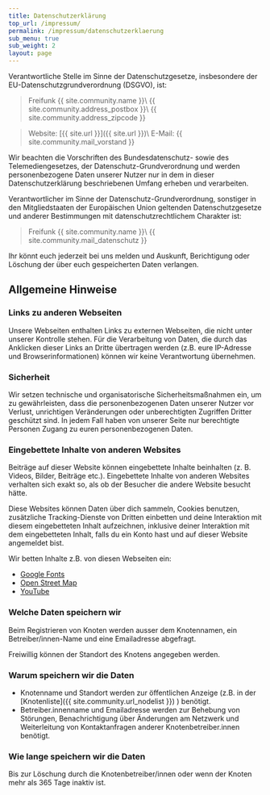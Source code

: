 ```yaml
---
title: Datenschutzerklärung
top_url: /impressum/
permalink: /impressum/datenschutzerklaerung
sub_menu: true
sub_weight: 2
layout: page
---
```


Verantwortliche Stelle im Sinne der Datenschutzgesetze, insbesondere der EU-Datenschutzgrundverordnung (DSGVO), ist:

> Freifunk {{ site.community.name }}\\
> {{ site.community.address_postbox }}\\
> {{ site.community.address_zipcode }}

> Website: [{{ site.url }}]({{ site.url }})\\
> E-Mail: {{ site.community.mail_vorstand }}

Wir beachten die Vorschriften des Bundesdatenschutz- sowie des Telemediengesetzes, der Datenschutz-Grundverordnung und werden personenbezogene Daten unserer Nutzer nur in dem in dieser Datenschutzerklärung beschriebenen Umfang erheben und verarbeiten.

Verantwortlicher im Sinne der Datenschutz-Grundverordnung, sonstiger in den Mitgliedstaaten der Europäischen Union geltenden Datenschutzgesetze und anderer Bestimmungen mit datenschutzrechtlichem Charakter ist:

> Freifunk {{ site.community.name }}\\
> {{ site.community.mail_datenschutz }}

Ihr könnt euch jederzeit bei uns melden und Auskunft, Berichtigung oder Löschung der über euch gespeicherten Daten verlangen.

## Allgemeine Hinweise
### Links zu anderen Webseiten

Unsere Webseiten enthalten Links zu externen Webseiten, die nicht unter unserer Kontrolle stehen. Für die Verarbeitung von Daten, die durch das Anklicken dieser Links an Dritte übertragen werden (z.B. eure IP-Adresse und Browserinformationen) können wir keine Verantwortung übernehmen.

### Sicherheit

Wir setzen technische und organisatorische Sicherheitsmaßnahmen ein, um zu gewährleisten, dass die personenbezogenen Daten unserer Nutzer vor Verlust, unrichtigen Veränderungen oder unberechtigten Zugriffen Dritter geschützt sind. In jedem Fall haben von unserer Seite nur berechtigte Personen Zugang zu euren personenbezogenen Daten.

### Eingebettete Inhalte von anderen Websites

Beiträge auf dieser Website können eingebettete Inhalte beinhalten (z. B. Videos, Bilder, Beiträge etc.). Eingebettete Inhalte von anderen Websites verhalten sich exakt so, als ob der Besucher die andere Website besucht hätte.

Diese Websites können Daten über dich sammeln, Cookies benutzen, zusätzliche Tracking-Dienste von Dritten einbetten und deine Interaktion mit diesem eingebetteten Inhalt aufzeichnen, inklusive deiner Interaktion mit dem eingebetteten Inhalt, falls du ein Konto hast und auf dieser Website angemeldet bist.

Wir betten Inhalte z.B. von diesen Webseiten ein:

 - [Google Fonts](https://fonts.google.com/)
 - [Open Street Map](https://www.openstreetmap.org/)
 - [YouTube](https://www.youtube.com/)

### Welche Daten speichern wir

Beim Registrieren von Knoten werden ausser dem Knotennamen, ein Betreiber/innen-Name und eine Emailadresse abgefragt.

Freiwillig können der Standort des Knotens angegeben werden.

### Warum speichern wir die Daten

 - Knotenname und Standort werden zur öffentlichen Anzeige (z.B. in der [Knotenliste]({{ site.community.url_nodelist }}) ) benötigt.
 - Betreiber.innenname und Emailadresse werden zur Behebung von Störungen, Benachrichtigung über Änderungen am Netzwerk und Weiterleitung von Kontaktanfragen anderer Knotenbetreiber.innen benötigt.

### Wie lange speichern wir die Daten

Bis zur Löschung durch die Knotenbetreiber/innen oder wenn der Knoten mehr als 365 Tage inaktiv ist.
